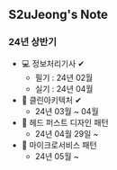 S2uJeong's Note
---
### 24년 상반기
- 💻 정보처리기사 ✔
  - 필기 : 24년 02월
  - 실기 : 24년 04월 
- 📒 클린아키텍처 ✔
  - 24년 03월 ~ 04월 
- 📒 헤드 퍼스트 디자인 패턴
  - 24년 04월 29일 ~
- 📒 마이크로서비스 패턴 
  - 24년 05월 ~
